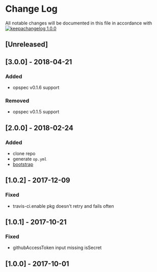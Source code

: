 # Change Log

All notable changes will be documented in this file in accordance with
[![keepachangelog 1.0.0](https://img.shields.io/badge/keepachangelog-1.0.0-brightgreen.svg)](http://keepachangelog.com/en/1.0.0/)

## \[Unreleased]

## \[3.0.0] - 2018-04-21

### Added
- opspec v0.1.6 support

### Removed

- opspec v0.1.5 support

## \[2.0.0] - 2018-02-24

### Added

- clone repo
- generate `op.yml`
- [bootstrap](https://github.com/opspec-pkgs/_.pkg.bootstrap)

## \[1.0.2] - 2017-12-09

### Fixed

- travis-ci.enable pkg doesn't retry and fails often

## \[1.0.1] - 2017-10-21

### Fixed

- githubAccessToken input missing isSecret

## \[1.0.0] - 2017-10-01

